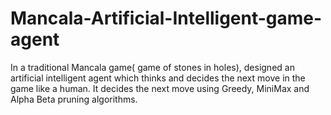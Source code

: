 # Mancala-Artificial-Intelligent-game-agent
In a traditional Mancala game( game of stones in holes), designed an artificial intelligent agent which thinks and decides the next move in the game like a human. It decides the next move using Greedy, MiniMax and Alpha Beta pruning algorithms.
